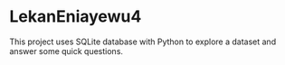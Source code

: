 # LekanEniayewu4

This project uses SQLite database with Python to explore a dataset and answer some quick questions. 
